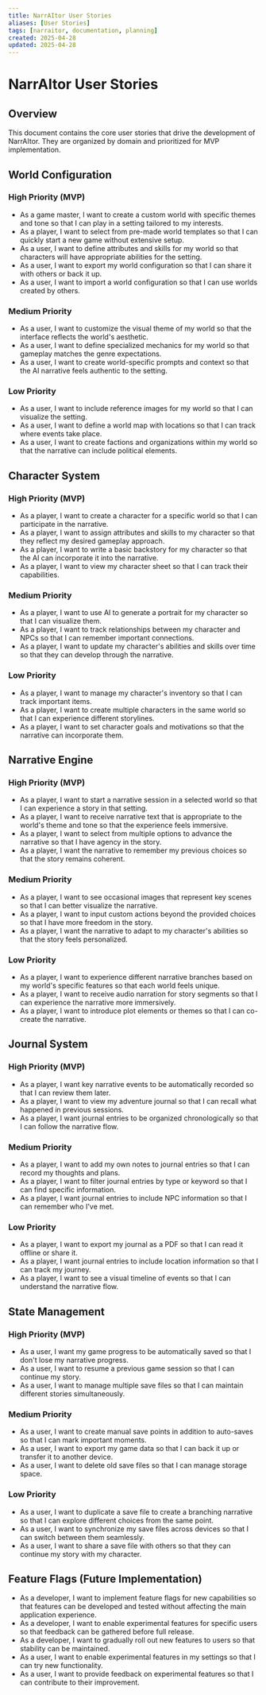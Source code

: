 ```yaml
---
title: NarrAItor User Stories
aliases: [User Stories]
tags: [narraitor, documentation, planning]
created: 2025-04-28
updated: 2025-04-28
---
```


# NarrAItor User Stories

## Overview
This document contains the core user stories that drive the development of NarrAItor. They are organized by domain and prioritized for MVP implementation.

## World Configuration

### High Priority (MVP)
- As a game master, I want to create a custom world with specific themes and tone so that I can play in a setting tailored to my interests.
- As a player, I want to select from pre-made world templates so that I can quickly start a new game without extensive setup.
- As a user, I want to define attributes and skills for my world so that characters will have appropriate abilities for the setting.
- As a user, I want to export my world configuration so that I can share it with others or back it up.
- As a user, I want to import a world configuration so that I can use worlds created by others.

### Medium Priority
- As a user, I want to customize the visual theme of my world so that the interface reflects the world's aesthetic.
- As a user, I want to define specialized mechanics for my world so that gameplay matches the genre expectations.
- As a user, I want to create world-specific prompts and context so that the AI narrative feels authentic to the setting.

### Low Priority
- As a user, I want to include reference images for my world so that I can visualize the setting.
- As a user, I want to define a world map with locations so that I can track where events take place.
- As a user, I want to create factions and organizations within my world so that the narrative can include political elements.

## Character System

### High Priority (MVP)
- As a player, I want to create a character for a specific world so that I can participate in the narrative.
- As a player, I want to assign attributes and skills to my character so that they reflect my desired gameplay approach.
- As a player, I want to write a basic backstory for my character so that the AI can incorporate it into the narrative.
- As a player, I want to view my character sheet so that I can track their capabilities.

### Medium Priority
- As a player, I want to use AI to generate a portrait for my character so that I can visualize them.
- As a player, I want to track relationships between my character and NPCs so that I can remember important connections.
- As a player, I want to update my character's abilities and skills over time so that they can develop through the narrative.

### Low Priority
- As a player, I want to manage my character's inventory so that I can track important items.
- As a player, I want to create multiple characters in the same world so that I can experience different storylines.
- As a player, I want to set character goals and motivations so that the narrative can incorporate them.

## Narrative Engine

### High Priority (MVP)
- As a player, I want to start a narrative session in a selected world so that I can experience a story in that setting.
- As a player, I want to receive narrative text that is appropriate to the world's theme and tone so that the experience feels immersive.
- As a player, I want to select from multiple options to advance the narrative so that I have agency in the story.
- As a player, I want the narrative to remember my previous choices so that the story remains coherent.

### Medium Priority
- As a player, I want to see occasional images that represent key scenes so that I can better visualize the narrative.
- As a player, I want to input custom actions beyond the provided choices so that I have more freedom in the story.
- As a player, I want the narrative to adapt to my character's abilities so that the story feels personalized.

### Low Priority
- As a player, I want to experience different narrative branches based on my world's specific features so that each world feels unique.
- As a player, I want to receive audio narration for story segments so that I can experience the narrative more immersively.
- As a player, I want to introduce plot elements or themes so that I can co-create the narrative.

## Journal System

### High Priority (MVP)
- As a player, I want key narrative events to be automatically recorded so that I can review them later.
- As a player, I want to view my adventure journal so that I can recall what happened in previous sessions.
- As a player, I want journal entries to be organized chronologically so that I can follow the narrative flow.

### Medium Priority
- As a player, I want to add my own notes to journal entries so that I can record my thoughts and plans.
- As a player, I want to filter journal entries by type or keyword so that I can find specific information.
- As a player, I want journal entries to include NPC information so that I can remember who I've met.

### Low Priority
- As a player, I want to export my journal as a PDF so that I can read it offline or share it.
- As a player, I want journal entries to include location information so that I can track my journey.
- As a player, I want to see a visual timeline of events so that I can understand the narrative flow.

## State Management

### High Priority (MVP)
- As a user, I want my game progress to be automatically saved so that I don't lose my narrative progress.
- As a user, I want to resume a previous game session so that I can continue my story.
- As a user, I want to manage multiple save files so that I can maintain different stories simultaneously.

### Medium Priority
- As a user, I want to create manual save points in addition to auto-saves so that I can mark important moments.
- As a user, I want to export my game data so that I can back it up or transfer it to another device.
- As a user, I want to delete old save files so that I can manage storage space.

### Low Priority
- As a user, I want to duplicate a save file to create a branching narrative so that I can explore different choices from the same point.
- As a user, I want to synchronize my save files across devices so that I can switch between them seamlessly.
- As a user, I want to share a save file with others so that they can continue my story with my character.

## Feature Flags (Future Implementation)

- As a developer, I want to implement feature flags for new capabilities so that features can be developed and tested without affecting the main application experience.
- As a developer, I want to enable experimental features for specific users so that feedback can be gathered before full release.
- As a developer, I want to gradually roll out new features to users so that stability can be maintained.
- As a user, I want to enable experimental features in my settings so that I can try new functionality.
- As a user, I want to provide feedback on experimental features so that I can contribute to their improvement.
